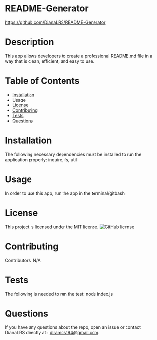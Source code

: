

# README-Generator 
https://github.com/DianaLRS/README-Generator 
# Description
This app allows developers to create a professional README.md file in a way that is clean, efficient, and easy to use. 
# Table of Contents 
* [Installation](#installation)
* [Usage](#usage)
* [License](#license)
* [Contributing](#contributing)
* [Tests](#tests)
* [Questions](#questions)
# Installation
The following necessary dependencies must be installed to run the application properly: inquire, fs, util
# Usage
In order to use this app, run the app in the terminal/gitbash
# License
This project is licensed under the MIT license. 
![GitHub license](https://img.shields.io/badge/license-MIT-blue.svg)
# Contributing
​Contributors: N/A
# Tests
The following is needed to run the test: node index.js
# Questions
If you have any questions about the repo, open an issue or contact DianaLRS directly at : dlramos194@gmail.com.
